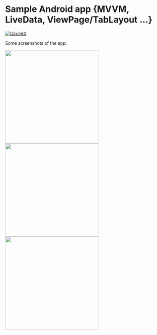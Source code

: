 # Sample Android app {MVVM, LiveData, ViewPage/TabLayout ...}

[![CircleCI](https://circleci.com/gh/kevoroid/foodshop_androidsample.svg?style=svg)](https://circleci.com/gh/kevoroid/foodshop_androidsample)

Some screenshots of the app:

<img src="https://github.com/kevoroid/foodshop_androidsample/blob/master/Screenshot_1.jpg" width="300">  <img src="https://github.com/kevoroid/foodshop_androidsample/blob/master/Screenshot_2.jpg" width="300">  <img src="https://github.com/kevoroid/foodshop_androidsample/blob/master/Screenshot_3.jpg" width="300">

